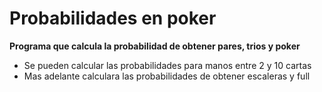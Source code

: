 # Probabilidades en poker

**Programa que calcula la probabilidad de obtener pares, trios y poker**

* Se pueden calcular las probabilidades para manos entre 2 y 10 cartas
* Mas adelante calculara las probabilidades de obtener escaleras y full
